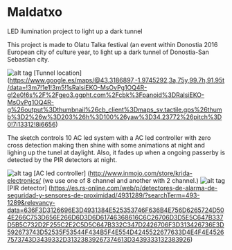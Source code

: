 # Maldatxo
LED ilumination project to light up a dark tunnel

This project is made to Olatu Talka festival (an event within Donostia 2016 European city of culture year, to light up a dark tunnel of Donostia-San Sebastian city.

![alt tag](http://www.diariovasco.com/prensa/noticias/201107/02/fotos/11829110.jpg)
[Tunnel location] (https://www.google.es/maps/@43.3186897,-1.9745292,3a,75y,99.7h,91.95t/data=!3m7!1e1!3m5!1sRalsiEKO-MsOvPg1OQ4R-g!2e0!6s%2F%2Fgeo3.ggpht.com%2Fcbk%3Fpanoid%3DRalsiEKO-MsOvPg1OQ4R-g%26output%3Dthumbnail%26cb_client%3Dmaps_sv.tactile.gps%26thumb%3D2%26w%3D203%26h%3D100%26yaw%3D34.23772%26pitch%3D0!7i13312!8i6656)
  
The sketch controls 10 AC led system with a AC led controller with zero cross detection making then shine with some animations at night and lighing up the tunel at daylight. Also, it fades up when a ongoing passerby is detected by the PIR detectors at night.
 
![alt tag](http://lh3.googleusercontent.com/5Gv5bAlREw5IgnTjawEmS1leLaiAK2zN1hZoSMjyNgdXgFM7c9L6Gio_-Z-CZB-z8k6AS2ZVQRANMziByaSGvg=s576)
[AC led controller] (http://www.inmojo.com/store/krida-electronics/ (we use one of 8 channel and another with 2 channel.)
![alt tag](https://es.rs-online.com/largeimages/F4931289-01.jpg)
[PIR detector] (https://es.rs-online.com/web/p/detectores-de-alarma-de-seguridad-y-sensores-de-proximidad/4931289/?searchTerm=493-1289&relevancy-data=636F3D3126696E3D4931384E525353746F636B4E756D6265724D504E266C753D656E266D6D3D6D61746368616C6C26706D3D5E5C647B337D5B5C732D2F255C2E2C5D5C647B332C347D2426706F3D313426736E3D592673743D52535F53544F434B5F4E554D4245522677633D4E4F4E45267573743D3439332D31323839267374613D3439333132383926)

